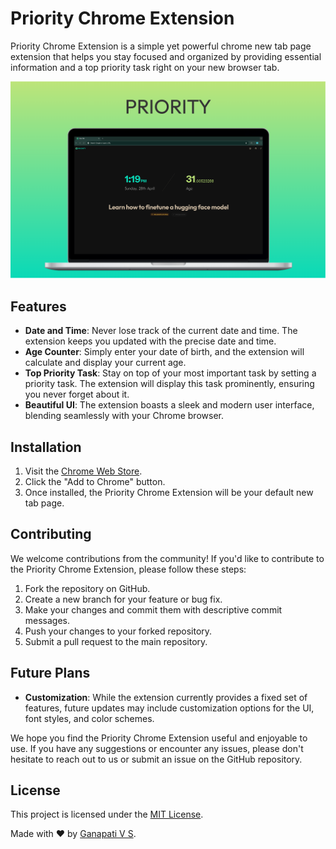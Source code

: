 # Priority Chrome Extension

Priority Chrome Extension is a simple yet powerful chrome new tab page extension that helps you stay focused and organized by providing essential information and a top priority task right on your new browser tab.

![Priority Chrome Extension](/assets/preview.png)

## Features

- **Date and Time**: Never lose track of the current date and time. The extension keeps you updated with the precise date and time.
- **Age Counter**: Simply enter your date of birth, and the extension will calculate and display your current age.
- **Top Priority Task**: Stay on top of your most important task by setting a priority task. The extension will display this task prominently, ensuring you never forget about it.
- **Beautiful UI**: The extension boasts a sleek and modern user interface, blending seamlessly with your Chrome browser.

## Installation

1. Visit the [Chrome Web Store](https://chrome.google.com/webstore/detail/priority-chrome-extension/eppaggdanbdjpkjoinaclhanedkdijcd).
2. Click the "Add to Chrome" button.
3. Once installed, the Priority Chrome Extension will be your default new tab page.

## Contributing

We welcome contributions from the community! If you'd like to contribute to the Priority Chrome Extension, please follow these steps:

1. Fork the repository on GitHub.
2. Create a new branch for your feature or bug fix.
3. Make your changes and commit them with descriptive commit messages.
4. Push your changes to your forked repository.
5. Submit a pull request to the main repository.

## Future Plans

- **Customization**: While the extension currently provides a fixed set of features, future updates may include customization options for the UI, font styles, and color schemes.

We hope you find the Priority Chrome Extension useful and enjoyable to use. If you have any suggestions or encounter any issues, please don't hesitate to reach out to us or submit an issue on the GitHub repository.

## License

This project is licensed under the [MIT License](LICENSE).

Made with ❤️ by [Ganapati V S](https://github.com/ganapativs).
